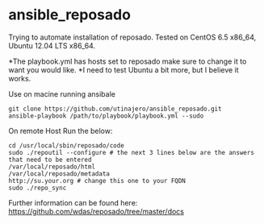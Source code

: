 ansible_reposado
================
Trying to automate installation of reposado. 
Tested on CentOS 6.5 x86_64, Ubuntu 12.04 LTS x86_64.

*The playbook.yml has hosts set to reposado make sure to change it to want you would like.
*I need to test Ubuntu a bit more, but I believe it works. 

Use on macine running ansibale
```	
git clone https://github.com/utinajero/ansible_reposado.git 
ansible-playbook /path/to/playbook/playbook.yml --sudo
```	

On remote Host Run the below:
```
cd /usr/local/sbin/reposado/code
sudo ./repoutil --configure # the next 3 lines below are the answers that need to be entered
/var/local/reposado/html
/var/local/reposado/metadata
http://su.your.org # change this one to your FQDN
sudo ./repo_sync
```	

Further information can be found here:
https://github.com/wdas/reposado/tree/master/docs
